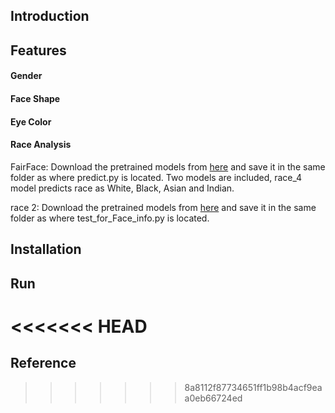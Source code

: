 ## Introduction

## Features

#### Gender

#### Face Shape

#### Eye Color

#### Race Analysis
FairFace:
Download the pretrained models from [here](https://drive.google.com/file/d/1n7L6mZjf9JeZqDiUL8SvdqY_kJeefhzO/view?usp=sharing) and save it in the same folder as where predict.py is located. Two models are included, race_4 model predicts race as White, Black, Asian and Indian.

race 2:
Download the pretrained models from [here](https://drive.google.com/file/d/1aJYpSF34_G-Hybrq6HRKDQ6FVjn2ZGzq/view?usp=sharing) and save it in the same folder as where test_for_Face_info.py is located. 
## Installation

## Run
<<<<<<< HEAD
=======

## Reference
>>>>>>> 8a8112f87734651ff1b98b4acf9eaa0eb66724ed

